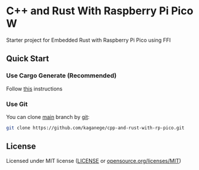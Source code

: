 # C++ and Rust With Raspberry Pi Pico W

Starter project for Embedded Rust with Raspberry Pi Pico using FFI

## Quick Start

### Use Cargo Generate (Recommended)

Follow [this](https://github.com/kaganege/cpp-and-rust-with-rp-pico/blob/template/README.md) instructions

### Use Git

You can clone [main](https://github.com/kaganege/cpp-and-rust-with-rp-pico/tree/main) branch by [git](https://git-scm.com/):

```sh
git clone https://github.com/kaganege/cpp-and-rust-with-rp-pico.git
```

## License

Licensed under MIT license ([LICENSE](LICENSE) or [opensource.org/licenses/MIT](http://opensource.org/licenses/MIT))
